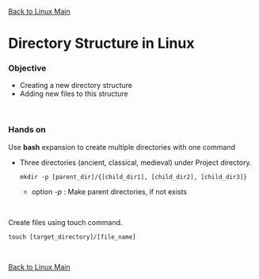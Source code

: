 [Back to Linux Main](../main.md)

# Directory Structure in Linux

### Objective
- Creating a new directory structure
- Adding new files to this structure

<br>

### Hands on
Use **bash** expansion to create multiple directories with one command
- Three directories (ancient, classical, medieval) under Project directory.
  ```
  mkdir -p [parent_dir]/{[child_dir1], [child_dir2], [child_dir3]}
  ```
  - option *-p* : Make parent directories, if not exists

<br>

Create files using touch command.
```
touch [target_directory]/[file_name]
```


<br>

[Back to Linux Main](../main.md)
